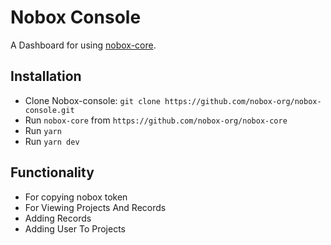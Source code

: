 # Nobox Console
A Dashboard for using [nobox-core](https://github.com/nobox-org/nobox-core).

## Installation
- Clone Nobox-console: `git clone https://github.com/nobox-org/nobox-console.git`
- Run `nobox-core` from `https://github.com/nobox-org/nobox-core`
- Run `yarn`
- Run `yarn dev`

## Functionality
- For copying nobox token
- For Viewing Projects And Records
- Adding Records
- Adding User To Projects


